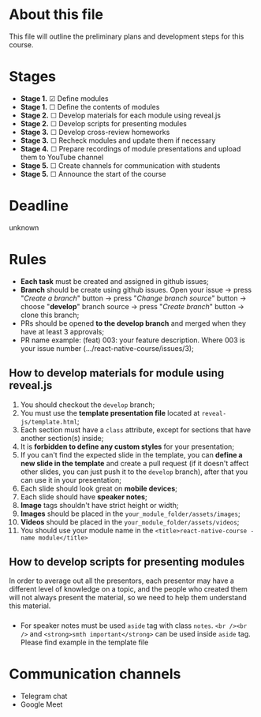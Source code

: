 # About this file

This file will outline the preliminary plans and development steps for this course.

# Stages
- **Stage 1.** &#9745; Define modules
- **Stage 1.** &#9744; Define the contents of modules
- **Stage 2.** &#9744; Develop materials for each module using reveal.js
- **Stage 2.** &#9744; Develop scripts for presenting modules
- **Stage 3.** &#9744; Develop cross-review homeworks
- **Stage 3.** &#9744; Recheck modules and update them if necessary
- **Stage 4.** &#9744; Prepare recordings of module presentations and upload them to YouTube channel
- **Stage 5.** &#9744; Create channels for communication with students
- **Stage 5.** &#9744; Announce the start of the course

# Deadline
unknown

# Rules

- **Each task** must be created and assigned in github issues;
- **Branch** should be create using github issues. Open your issue -> press "_Create a branch_" button -> press "_Change branch source_" button -> choose "**develop**" branch source -> press "_Create branch_" button -> clone this branch;
- PRs should be opened **to the develop branch** and merged when they have at least 3 approvals;
- PR name example: (feat) 003: your feature description. Where 003 is your issue number (.../react-native-course/issues/3);

## How to develop materials for module using reveal.js
1. You should checkout the ```develop``` branch;
1. You must use the **template presentation file** located at ```reveal-js/template.html```;
1. Each section must have a ```class``` attribute, except for sections that have another section(s) inside;
1. It is **forbidden to define any custom styles** for your presentation;
1. If you can't find the expected slide in the template, you can **define a new slide in the template** and create a pull request (if it doesn't affect other slides, you can just push it to the ```develop``` branch), after that you can use it in your presentation;
1. Each slide should look great on **mobile devices**;
1. Each slide should have **speaker notes**;
1. **Image** tags shouldn't have strict height or width;
1. **Images** should be placed in the ```your_module_folder/assets/images```;
1. **Videos** should be placed in the ```your_module_folder/assets/videos```;
1. You should use your module name in the ```<title>react-native-course - name module</title>```

## How to develop scripts for presenting modules
In order to average out all the presentors, each presentor may have a different level of knowledge on a topic, and the people who created them will not always present the material, so we need to help them understand this material.
### 
- For speaker notes must be used ```aside``` tag with class ```notes```. ```<br /><br />``` and ```<strong>smth important</strong>``` can be used inside ```aside``` tag. Please find example in the template file


# Communication channels

- Telegram chat
- Google Meet
